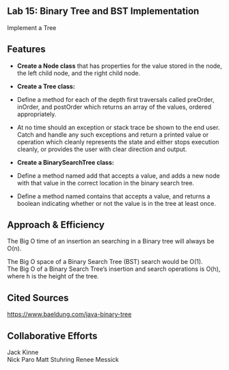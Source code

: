 ## Lab 15: Binary Tree and BST Implementation
Implement a Tree

## Features
- <b>Create a Node class</b> that has properties for the value stored in the node, the left child node, and the right child node.
- <b>Create a Tree class: </b>
- Define a method for each of the depth first traversals called preOrder, inOrder, and postOrder which returns an array of the values, ordered appropriately.
- At no time should an exception or stack trace be shown to the end user. Catch and handle any such exceptions and return a printed value or operation which cleanly represents the state and either stops execution cleanly, or provides the user with clear direction and output.
   
 - <b>Create a BinarySearchTree class: </b>
 - Define a method named add that accepts a value, and adds a new node with that value in the correct location in the binary search tree.
 - Define a method named contains that accepts a value, and returns a boolean indicating whether or not the value is in the tree at least once.
 
## Approach & Efficiency
The Big O time of an insertion an searching in a Binary tree will always be O(n).  

The Big O space of a Binary Search Tree (BST) search would be O(1).  
The Big O of a Binary Search Tree’s insertion and search operations is O(h), where h is the height of the tree. 

## Cited Sources
https://www.baeldung.com/java-binary-tree

## Collaborative Efforts
Jack Kinne  
Nick Paro
Matt Stuhring
Renee Messick